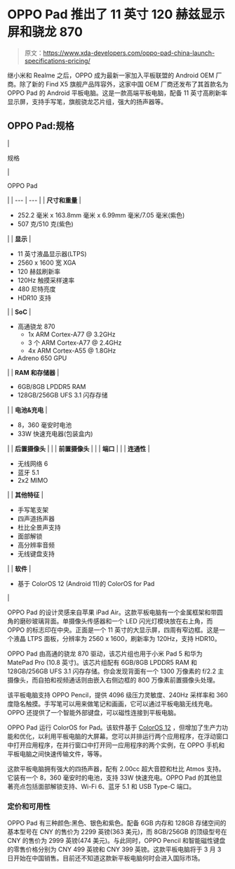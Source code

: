 # OPPO Pad 推出了 11 英寸 120 赫兹显示屏和骁龙 870

> 原文：<https://www.xda-developers.com/oppo-pad-china-launch-specifications-pricing/>

继小米和 Realme 之后，OPPO 成为最新一家加入平板联盟的 Android OEM 厂商。除了新的 Find X5 旗舰产品阵容外，这家中国 OEM 厂商还发布了其首款名为 OPPO Pad 的 Android 平板电脑。这是一款高端平板电脑，配备 11 英寸高刷新率显示屏，支持手写笔，旗舰骁龙芯片组，强大的扬声器等。

## OPPO Pad:规格

| 

规格

 | 

OPPO Pad

 |
| --- | --- |
| **尺寸和重量** | 

*   252.2 毫米 x 163.8mm 毫米 x 6.99mm 毫米/7.05 毫米(紫色)
*   507 克/510 克(紫色)

 |
| **显示** | 

*   11 英寸液晶显示器(LTPS)
*   2560 x 1600 宽 XGA
*   120 赫兹刷新率
*   120Hz 触摸采样速率
*   480 尼特亮度
*   HDR10 支持

 |
| **SoC** | 

*   高通骁龙 870
    *   1x ARM Cortex-A77 @ 3.2GHz
    *   3 个 ARM Cortex-A77 @ 2.4GHz
    *   4x ARM Cortex-A55 @ 1.8GHz
*   Adreno 650 GPU

 |
| **RAM 和存储器** | 

*   6GB/8GB LPDDR5 RAM
*   128GB/256GB UFS 3.1 闪存存储

 |
| **电池&充电** | 

*   8，360 毫安时电池
*   33W 快速充电器(包装盒内)

 |
| **后置摄像头** |  |
| **前置摄像头** |  |
| **端口** |  |
| **连通性** | 

*   无线网络 6
*   蓝牙 5.1
*   2x2 MIMO

 |
| **其他特征** | 

*   手写笔支架
*   四声道扬声器
*   杜比全景声支持
*   面部解锁
*   高分辨率音频
*   无线键盘支持

 |
| **软件** | 

*   基于 ColorOS 12 (Android 11)的 ColorOS for Pad

 |

OPPO Pad 的设计灵感来自苹果 iPad Air。这款平板电脑有一个金属框架和带圆角的磨砂玻璃背面。单摄像头传感器和一个 LED 闪光灯模块放在右上角，而 OPPO 的标志印在中央。正面是一个 11 英寸的大显示屏，四周有窄边框。这是一个液晶 LTPS 面板，分辨率为 2560 x 1600，刷新率为 120Hz，支持 HDR10。

OPPO Pad 由高通的骁龙 870 驱动，该芯片组也用于小米 Pad 5 和华为 MatePad Pro (10.8 英寸)。该芯片组配有 6GB/8GB LPDDR5 RAM 和 128GB/256GB UFS 3.1 闪存存储。你会发现背面有一个 1300 万像素的 f/2.2 主摄像头，而自拍和视频通话则由嵌入右侧边框的 800 万像素前置摄像头处理。

该平板电脑支持 OPPO Pencil，提供 4096 级压力灵敏度、240Hz 采样率和 360 度隐名触摸。手写笔可以用来做笔记和画画，它可以通过平板电脑无线充电。OPPO 还提供了一个智能外部键盘，可以磁性连接到平板电脑。

OPPO Pad 运行 ColorOS for Pad。该软件基于 [ColorOS 12](https://www.xda-developers.com/oppo-coloros-12-hands-on/) ，但增加了生产力功能和优化，以利用平板电脑的大屏幕。您可以并排运行两个应用程序，在浮动窗口中打开应用程序，在并行窗口中打开同一应用程序的两个实例，在 OPPO 手机和平板电脑之间快速传输文件，等等。

这款平板电脑拥有强大的四扬声器，配有 2.00cc 超大音腔和杜比 Atmos 支持。它装有一个 8，360 毫安时的电池，支持 33W 快速充电。OPPO Pad 的其他显著亮点包括面部解锁支持、Wi-Fi 6、蓝牙 5.1 和 USB Type-C 端口。

### 定价和可用性

OPPO Pad 有三种颜色:黑色、银色和紫色。配备 6GB 内存和 128GB 存储空间的基本型号在 CNY 的售价为 2299 英镑(363 美元)，而 8GB/256GB 的顶级型号在 CNY 的售价为 2999 英镑(474 美元)。与此同时，OPPO Pencil 和智能磁性键盘的零售价格分别为 CNY 499 英镑和 CNY 399 英镑。这款平板电脑将于 3 月 3 日开始在中国销售。目前还不知道这款新平板电脑何时会进入国际市场。